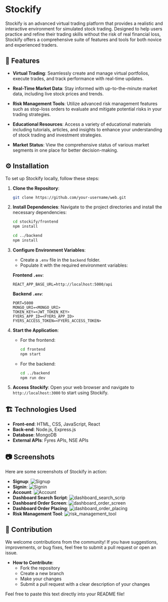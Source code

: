 # Stockify

Stockify is an advanced virtual trading platform that provides a realistic and interactive environment for simulated stock trading. Designed to help users practice and refine their trading skills without the risk of real financial loss, Stockify offers a comprehensive suite of features and tools for both novice and experienced traders.

## 🚛 Features

- **Virtual Trading**: Seamlessly create and manage virtual portfolios, execute trades, and track performance with real-time updates.
  
- **Real-Time Market Data**: Stay informed with up-to-the-minute market data, including live stock prices and trends.

- **Risk Management Tools**: Utilize advanced risk management features such as stop-loss orders to evaluate and mitigate potential risks in your trading strategies.

- **Educational Resources**: Access a variety of educational materials including tutorials, articles, and insights to enhance your understanding of stock trading and investment strategies.

- **Market Status**: View the comprehensive status of various market segments in one place for better decision-making.

## ⚙ Installation

To set up Stockify locally, follow these steps:

1. **Clone the Repository**:
   ```bash
   git clone https://github.com/your-username/web.git
   ```

2. **Install Dependencies**:
   Navigate to the project directories and install the necessary dependencies:
   ```bash
   cd stockify/frontend
   npm install

   cd ../backend
   npm install
   ```

3. **Configure Environment Variables**:
   - Create a `.env` file in the `backend` folder.
   - Populate it with the required environment variables:

   **Frontend `.env`**:
   ```env
   REACT_APP_BASE_URL=http://localhost:5000/api
   ```

   **Backend `.env`**:
   ```env
   PORT=5000
   MONGO_URI=<MONGO_URI>
   TOKEN_KEY=<JWT_TOKEN_KEY>
   FYERS_APP_ID=<FYERS_APP_ID>
   FYERS_ACCESS_TOKEN=<FYERS_ACCESS_TOKEN>
   ```

4. **Start the Application**:
   - For the frontend:
     ```bash
     cd frontend
     npm start
     ```
   - For the backend:
     ```bash
     cd ../backend
     npm run dev
     ```

5. **Access Stockify**:
   Open your web browser and navigate to `http://localhost:3000` to start using Stockify.

## 🏗 Technologies Used

- **Front-end**: HTML, CSS, JavaScript, React
- **Back-end**: Node.js, Express.js
- **Database**: MongoDB
- **External APIs**: Fyres APIs, NSE APIs

## 📷 Screenshots

Here are some screenshots of Stockify in action:

- **Signup**: ![Signup](https://github.com/Maran1947/Stockify/assets/69248165/8188c2ec-2543-41a8-be55-23c62983e39e)
- **Signin**: ![Signin](https://github.com/Maran1947/Stockify/assets/69248165/44668b73-bd35-4b0d-b660-5a222df7dd43)
- **Account**: ![Account](https://github.com/Maran1947/Stockify/assets/69248165/0285b2f4-baf9-4ee0-a685-35d392f6f091)
- **Dashboard Search Script**: ![dashboard_search_scrip](https://github.com/Maran1947/Stockify/assets/69248165/e6dde60f-971a-4cdc-9f3f-33e7beb262f1)
- **Dashboard Order Screen**: ![dashboard_order_screen](https://github.com/Maran1947/Stockify/assets/69248165/c59aa018-77a1-427e-95fe-bdcc7d6c9af5)
- **Dashboard Order Placing**: ![dashboard_order_placing](https://github.com/Maran1947/Stockify/assets/69248165/05f097a1-29de-4ae7-9d60-d946def8d335)
- **Risk Management Tool**: ![risk_management_tool](https://github.com/Maran1947/Stockify/assets/69248165/504fcf3e-250a-4665-8abc-60e8e2ed223b)

## 🤝 Contribution

We welcome contributions from the community! If you have suggestions, improvements, or bug fixes, feel free to submit a pull request or open an issue.

- **How to Contribute**:
  - Fork the repository
  - Create a new branch
  - Make your changes
  - Submit a pull request with a clear description of your changes
    
Feel free to paste this text directly into your README file!
